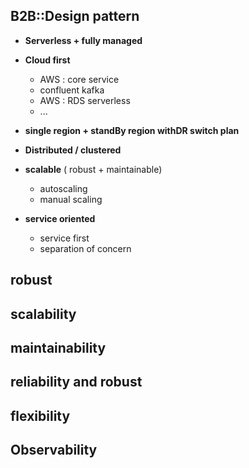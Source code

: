 ## B2B::Design pattern
- **Serverless + fully managed**
- **Cloud first**
    - AWS : core service
    - confluent kafka
    - AWS : RDS serverless
    - ...
- **single region + standBy region withDR switch plan**
- **Distributed / clustered**
- **scalable** ( robust + maintainable)
    - autoscaling
    - manual scaling

- **service oriented**
    - service first
    - separation of concern

## robust
## scalability
## maintainability
## reliability and robust
## flexibility
## Observability
  